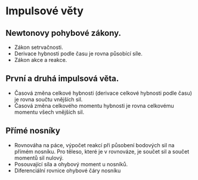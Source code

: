 # Impulsové věty

## Newtonovy pohybové zákony.    
  
* Zákon setrvačnosti.
* Derivace hybnosti podle času je rovna působící síle.
* Zákon akce a reakce.

## První a druhá impulsová věta.

* Časová změna celkové hybnosti (derivace celkové hybnosti podle času) je rovna součtu vnějších sil.
* Časová změna celkového momentu hybnosti je rovna celkovému momentu všech vnějších sil.

## Přímé nosníky

* Rovnováha na páce, výpočet reakcí při působení bodových sil na přímém nosníku. Pro těleso, které je v rovnováze, je součet sil a součet momentů sil nulový.
* Posouvající síla a ohybový moment u nosníků.
* Diferenciální rovnice ohybové čáry nosníku

